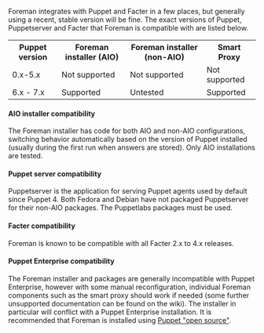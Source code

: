 Foreman integrates with Puppet and Facter in a few places, but generally using a recent, stable version will be fine.  The exact versions of Puppet, Puppetserver and Facter that Foreman is compatible with are listed below.

<table class="table table-bordered table-condensed">
  <tr>
    <th>Puppet version</th>
    <th>Foreman installer (AIO)</th>
    <th>Foreman installer (non-AIO)</th>
    <th>Smart Proxy</th>
  </tr>
  <tr>
    <td>0.x-5.x</td>
    <td>Not supported</td>
    <td>Not supported</td>
    <td>Not supported</td>
  </tr>
  <tr>
    <td>6.x - 7.x</td>
    <td>Supported</td>
    <td>Untested</td>
    <td>Supported</td>
  </tr>
</table>

#### AIO installer compatibility

The Foreman installer has code for both AIO and non-AIO configurations, switching behavior automatically based on the version of Puppet installed (usually during the first run when answers are stored). Only AIO installations are tested.

#### Puppet server compatibility

Puppetserver is the application for serving Puppet agents used by default since Puppet 4. Both Fedora and Debian have not packaged Puppetserver for their non-AIO packages. The Puppetlabs packages must be used.

#### Facter compatibility

Foreman is known to be compatible with all Facter 2.x to 4.x releases.

#### Puppet Enterprise compatibility

The Foreman installer and packages are generally incompatible with Puppet Enterprise, however with some manual reconfiguration, individual Foreman components such as the smart proxy should work if needed (some further unsupported documentation can be found on the wiki).  The installer in particular will conflict with a Puppet Enterprise installation.  It is recommended that Foreman is installed using [Puppet "open source"](http://docs.puppetlabs.com/guides/installation.html).

